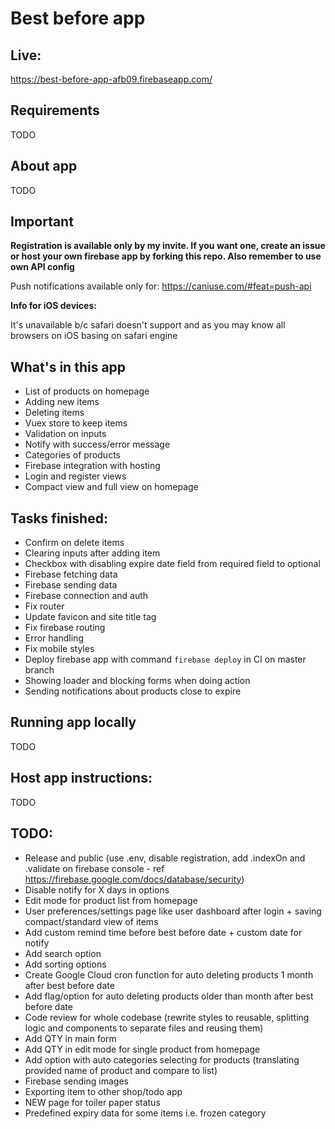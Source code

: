 # Best before app

## Live:
https://best-before-app-afb09.firebaseapp.com/

## Requirements
TODO

## About app
TODO

## Important
**Registration is available only by my invite. If you want one, create an issue or host your own firebase app by forking this repo. Also remember to use own API config**

Push notifications available only for:
https://caniuse.com/#feat=push-api

**Info for iOS devices:**

It's unavailable b/c safari doesn't support and as you may know all browsers on iOS basing on safari engine

## What's in this app
- List of products on homepage
- Adding new items
- Deleting items
- Vuex store to keep items
- Validation on inputs
- Notify with success/error message
- Categories of products
- Firebase integration with hosting
- Login and register views
- Compact view and full view on homepage

## Tasks finished:
- Confirm on delete items
- Clearing inputs after adding item
- Checkbox with disabling expire date field from required field to optional
- Firebase fetching data
- Firebase sending data
- Firebase connection and auth
- Fix router
- Update favicon and site title tag
- Fix firebase routing
- Error handling
- Fix mobile styles
- Deploy firebase app with command `firebase deploy` in CI on master branch
- Showing loader and blocking forms when doing action
- Sending notifications about products close to expire

## Running app locally
TODO

## Host app instructions:
TODO

## TODO:
- Release and public (use .env, disable registration, add .indexOn and .validate on firebase console - ref https://firebase.google.com/docs/database/security)
- Disable notify for X days in options
- Edit mode for product list from homepage
- User preferences/settings page like user dashboard after login + saving compact/standard view of items
- Add custom remind time before best before date + custom date for notify
- Add search option
- Add sorting options
- Create Google Cloud cron function for auto deleting products 1 month after best before date
- Add flag/option for auto deleting products older than month after best before date
- Code review for whole codebase (rewrite styles to reusable, splitting logic and components to separate files and reusing them)
- Add QTY in main form
- Add QTY in edit mode for single product from homepage
- Add option with auto categories selecting for products (translating provided name of product and compare to list)
- Firebase sending images
- Exporting item to other shop/todo app
- NEW page for toiler paper status
- Predefined expiry data for some items i.e. frozen category
